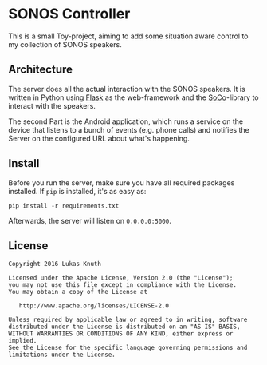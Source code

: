 # SONOS Controller

This is a small Toy-project, aiming to add some situation aware control to my collection of SONOS speakers.

## Architecture

The server does all the actual interaction with the SONOS speakers. It is written in Python using [Flask](http://flask.pocoo.org/) as the web-framework and the [SoCo](https://github.com/SoCo/SoCo)-library to interact with the speakers. 

The second Part is the Android application, which runs a service on the device that listens to a bunch of events (e.g. phone calls) and notifies the Server on the configured URL about what's happening.

## Install

Before you run the server, make sure you have all required packages installed. If `pip` is installed, it's as easy as:

	pip install -r requirements.txt

Afterwards, the server will listen on `0.0.0.0:5000`.

## License

    Copyright 2016 Lukas Knuth

    Licensed under the Apache License, Version 2.0 (the "License");
    you may not use this file except in compliance with the License.
    You may obtain a copy of the License at

       http://www.apache.org/licenses/LICENSE-2.0

    Unless required by applicable law or agreed to in writing, software
    distributed under the License is distributed on an "AS IS" BASIS,
    WITHOUT WARRANTIES OR CONDITIONS OF ANY KIND, either express or implied.
    See the License for the specific language governing permissions and
    limitations under the License.
